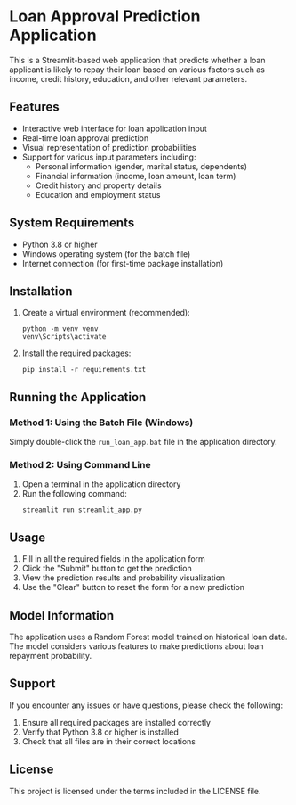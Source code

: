 # Loan Approval Prediction Application

This is a Streamlit-based web application that predicts whether a loan applicant is likely to repay their loan based on various factors such as income, credit history, education, and other relevant parameters.

## Features

- Interactive web interface for loan application input
- Real-time loan approval prediction
- Visual representation of prediction probabilities
- Support for various input parameters including:
  - Personal information (gender, marital status, dependents)
  - Financial information (income, loan amount, loan term)
  - Credit history and property details
  - Education and employment status

## System Requirements

- Python 3.8 or higher
- Windows operating system (for the batch file)
- Internet connection (for first-time package installation)

## Installation

1. Create a virtual environment (recommended):
   ```
   python -m venv venv
   venv\Scripts\activate
   ```

2. Install the required packages:
   ```
   pip install -r requirements.txt
   ```

## Running the Application

### Method 1: Using the Batch File (Windows)
Simply double-click the `run_loan_app.bat` file in the application directory.

### Method 2: Using Command Line
1. Open a terminal in the application directory
2. Run the following command:
   ```
   streamlit run streamlit_app.py
   ```

## Usage

1. Fill in all the required fields in the application form
2. Click the "Submit" button to get the prediction
3. View the prediction results and probability visualization
4. Use the "Clear" button to reset the form for a new prediction

## Model Information

The application uses a Random Forest model trained on historical loan data. The model considers various features to make predictions about loan repayment probability.

## Support

If you encounter any issues or have questions, please check the following:
1. Ensure all required packages are installed correctly
2. Verify that Python 3.8 or higher is installed
3. Check that all files are in their correct locations

## License

This project is licensed under the terms included in the LICENSE file. 